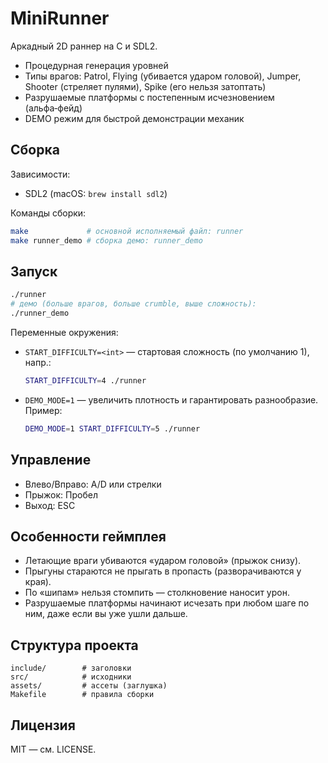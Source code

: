 # MiniRunner

Аркадный 2D раннер на C и SDL2.

- Процедурная генерация уровней
- Типы врагов: Patrol, Flying (убивается ударом головой), Jumper, Shooter (стреляет пулями), Spike (его нельзя затоптать)
- Разрушаемые платформы с постепенным исчезновением (альфа‑фейд)
- DEMO режим для быстрой демонстрации механик

## Сборка

Зависимости:
- SDL2 (macOS: `brew install sdl2`)

Команды сборки:
```bash
make             # основной исполняемый файл: runner
make runner_demo # сборка демо: runner_demo
```

## Запуск
```bash
./runner
# демо (больше врагов, больше crumble, выше сложность):
./runner_demo
```

Переменные окружения:
- `START_DIFFICULTY=<int>` — стартовая сложность (по умолчанию 1), напр.:
  ```bash
  START_DIFFICULTY=4 ./runner
  ```
- `DEMO_MODE=1` — увеличить плотность и гарантировать разнообразие. Пример:
  ```bash
  DEMO_MODE=1 START_DIFFICULTY=5 ./runner
  ```

## Управление
- Влево/Вправо: A/D или стрелки
- Прыжок: Пробел
- Выход: ESC

## Особенности геймплея
- Летающие враги убиваются «ударом головой» (прыжок снизу).
- Прыгуны стараются не прыгать в пропасть (разворачиваются у края).
- По «шипам» нельзя стомпить — столкновение наносит урон.
- Разрушаемые платформы начинают исчезать при любом шаге по ним, даже если вы уже ушли дальше.

## Структура проекта
```
include/        # заголовки
src/            # исходники
assets/         # ассеты (заглушка)
Makefile        # правила сборки
```

## Лицензия
MIT — см. LICENSE.
